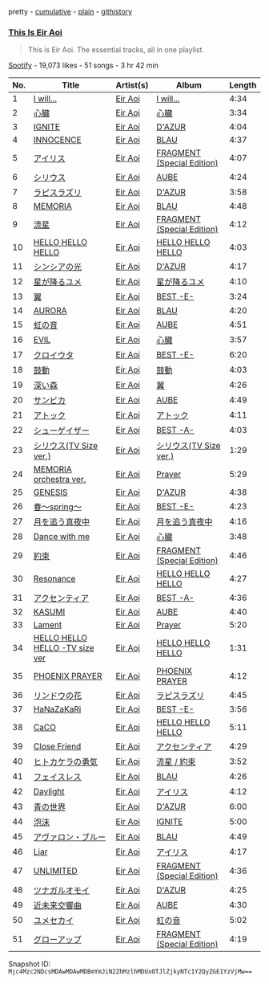 pretty - [cumulative](/playlists/cumulative/37i9dQZF1DZ06evO0BRqs5.md) - [plain](/playlists/plain/37i9dQZF1DZ06evO0BRqs5) - [githistory](https://github.githistory.xyz/mackorone/spotify-playlist-archive/blob/main/playlists/plain/37i9dQZF1DZ06evO0BRqs5)

### [This Is Eir Aoi](https://open.spotify.com/playlist/37i9dQZF1DZ06evO0BRqs5)

> This is Eir Aoi\. The essential tracks, all in one playlist.

[Spotify](https://open.spotify.com/user/spotify) - 19,073 likes - 51 songs - 3 hr 42 min

| No. | Title | Artist(s) | Album | Length |
|---|---|---|---|---|
| 1 | [I will...](https://open.spotify.com/track/4DGJQEY7NUtuKRL6IX20U6) | [Eir Aoi](https://open.spotify.com/artist/18moNotPmBWa2YZtRnIoZ3) | [I will...](https://open.spotify.com/album/5NiJNFnTIXAY1vbDLOaohA) | 4:34 |
| 2 | [心臓](https://open.spotify.com/track/5jAzYu1dMEp0Mx3RCnTWrM) | [Eir Aoi](https://open.spotify.com/artist/18moNotPmBWa2YZtRnIoZ3) | [心臓](https://open.spotify.com/album/0wpmbTY0B13k0r9zSeCGWm) | 3:34 |
| 3 | [IGNITE](https://open.spotify.com/track/5ivhfpfnoHhD8rUI2t3aJG) | [Eir Aoi](https://open.spotify.com/artist/18moNotPmBWa2YZtRnIoZ3) | [D'AZUR](https://open.spotify.com/album/7pwF54HCSkFDYcBqLJDrGr) | 4:04 |
| 4 | [INNOCENCE](https://open.spotify.com/track/0N63llGavaESfPRIZkDkvL) | [Eir Aoi](https://open.spotify.com/artist/18moNotPmBWa2YZtRnIoZ3) | [BLAU](https://open.spotify.com/album/6zZ0a3V5fbQtoMFHmM7kwq) | 4:37 |
| 5 | [アイリス](https://open.spotify.com/track/3Bl9pbEgCoSnm50nG93bvL) | [Eir Aoi](https://open.spotify.com/artist/18moNotPmBWa2YZtRnIoZ3) | [FRAGMENT \(Special Edition\)](https://open.spotify.com/album/6m8TwU9kiKfJXH3hMuLSrO) | 4:07 |
| 6 | [シリウス](https://open.spotify.com/track/5OCVWpORIRjRU12dHocyDa) | [Eir Aoi](https://open.spotify.com/artist/18moNotPmBWa2YZtRnIoZ3) | [AUBE](https://open.spotify.com/album/2QEH6Q8uI01AyEn5GYAMcT) | 4:24 |
| 7 | [ラピスラズリ](https://open.spotify.com/track/5gW0U6PfSZxs3ZqcQvIf6L) | [Eir Aoi](https://open.spotify.com/artist/18moNotPmBWa2YZtRnIoZ3) | [D'AZUR](https://open.spotify.com/album/7pwF54HCSkFDYcBqLJDrGr) | 3:58 |
| 8 | [MEMORIA](https://open.spotify.com/track/6qpGlLv9MHaChP5hEx6Pni) | [Eir Aoi](https://open.spotify.com/artist/18moNotPmBWa2YZtRnIoZ3) | [BLAU](https://open.spotify.com/album/6zZ0a3V5fbQtoMFHmM7kwq) | 4:48 |
| 9 | [流星](https://open.spotify.com/track/08qU2grYIu0XldcJZ7jEOb) | [Eir Aoi](https://open.spotify.com/artist/18moNotPmBWa2YZtRnIoZ3) | [FRAGMENT \(Special Edition\)](https://open.spotify.com/album/6m8TwU9kiKfJXH3hMuLSrO) | 4:12 |
| 10 | [HELLO HELLO HELLO](https://open.spotify.com/track/2CR2wXrrSqyAIegVOl8IzF) | [Eir Aoi](https://open.spotify.com/artist/18moNotPmBWa2YZtRnIoZ3) | [HELLO HELLO HELLO](https://open.spotify.com/album/5gAsDpWG0nCLBdJSVkGXs7) | 4:03 |
| 11 | [シンシアの光](https://open.spotify.com/track/1mJgEIOFtgA4Ako3Xlyxo4) | [Eir Aoi](https://open.spotify.com/artist/18moNotPmBWa2YZtRnIoZ3) | [D'AZUR](https://open.spotify.com/album/7pwF54HCSkFDYcBqLJDrGr) | 4:17 |
| 12 | [星が降るユメ](https://open.spotify.com/track/1tsHgDDNkX2eUBvh8hTDhL) | [Eir Aoi](https://open.spotify.com/artist/18moNotPmBWa2YZtRnIoZ3) | [星が降るユメ](https://open.spotify.com/album/3eEkOmo0lmc3MfcfXoNxiJ) | 4:10 |
| 13 | [翼](https://open.spotify.com/track/5SkZRPhrXieDDT5LIWkiDB) | [Eir Aoi](https://open.spotify.com/artist/18moNotPmBWa2YZtRnIoZ3) | [BEST \-E\-](https://open.spotify.com/album/6rjMSW0RSSr82ferEWoA3A) | 3:24 |
| 14 | [AURORA](https://open.spotify.com/track/1j8GsYtk19jz7rtGdKuFYM) | [Eir Aoi](https://open.spotify.com/artist/18moNotPmBWa2YZtRnIoZ3) | [BLAU](https://open.spotify.com/album/6zZ0a3V5fbQtoMFHmM7kwq) | 4:20 |
| 15 | [虹の音](https://open.spotify.com/track/0PQjMVtI9hNKKf7rOyV94S) | [Eir Aoi](https://open.spotify.com/artist/18moNotPmBWa2YZtRnIoZ3) | [AUBE](https://open.spotify.com/album/2QEH6Q8uI01AyEn5GYAMcT) | 4:51 |
| 16 | [EVIL](https://open.spotify.com/track/2nx4oVjQGkB7oNESPflRl0) | [Eir Aoi](https://open.spotify.com/artist/18moNotPmBWa2YZtRnIoZ3) | [心臓](https://open.spotify.com/album/0wpmbTY0B13k0r9zSeCGWm) | 3:57 |
| 17 | [クロイウタ](https://open.spotify.com/track/2BhzgvThTqaQpDBr1fmkM8) | [Eir Aoi](https://open.spotify.com/artist/18moNotPmBWa2YZtRnIoZ3) | [BEST \-E\-](https://open.spotify.com/album/6rjMSW0RSSr82ferEWoA3A) | 6:20 |
| 18 | [鼓動](https://open.spotify.com/track/6QDyiZyiQjRL02PIiJo2bq) | [Eir Aoi](https://open.spotify.com/artist/18moNotPmBWa2YZtRnIoZ3) | [鼓動](https://open.spotify.com/album/3ScfmGFBtfyu9Gsj3yWDU3) | 4:03 |
| 19 | [深い森](https://open.spotify.com/track/0FQCrJ6j5ZDZ7od1TkMchk) | [Eir Aoi](https://open.spotify.com/artist/18moNotPmBWa2YZtRnIoZ3) | [翼](https://open.spotify.com/album/4Jgv6Mp7kD0phKwFs5UmzN) | 4:26 |
| 20 | [サンビカ](https://open.spotify.com/track/5w8BuUpt4CORux5GjRAtXd) | [Eir Aoi](https://open.spotify.com/artist/18moNotPmBWa2YZtRnIoZ3) | [AUBE](https://open.spotify.com/album/2QEH6Q8uI01AyEn5GYAMcT) | 4:49 |
| 21 | [アトック](https://open.spotify.com/track/0vWlopeKCm1atNKaTv1Bhg) | [Eir Aoi](https://open.spotify.com/artist/18moNotPmBWa2YZtRnIoZ3) | [アトック](https://open.spotify.com/album/03nazQKVW3vGbmLAOYvnzO) | 4:11 |
| 22 | [シューゲイザー](https://open.spotify.com/track/11mJhOxt2hCooDFndTPK4C) | [Eir Aoi](https://open.spotify.com/artist/18moNotPmBWa2YZtRnIoZ3) | [BEST \-A\-](https://open.spotify.com/album/2fVMvoKy9XWekpbdyyTFg5) | 4:03 |
| 23 | [シリウス\(TV Size ver.\)](https://open.spotify.com/track/6qSXKVVqqHHw1BN9ctDn3s) | [Eir Aoi](https://open.spotify.com/artist/18moNotPmBWa2YZtRnIoZ3) | [シリウス\(TV Size ver.\)](https://open.spotify.com/album/5y9EoOfyfcOwi3fKenxlLj) | 1:29 |
| 24 | [MEMORIA orchestra ver.](https://open.spotify.com/track/1YrXad2wkK4EvhHDQtvHFo) | [Eir Aoi](https://open.spotify.com/artist/18moNotPmBWa2YZtRnIoZ3) | [Prayer](https://open.spotify.com/album/0Kldsox7QejFK1xNkLsNkp) | 5:29 |
| 25 | [GENESIS](https://open.spotify.com/track/5qXYkYpk5e5rS07lU3USCC) | [Eir Aoi](https://open.spotify.com/artist/18moNotPmBWa2YZtRnIoZ3) | [D'AZUR](https://open.spotify.com/album/7pwF54HCSkFDYcBqLJDrGr) | 4:38 |
| 26 | [春〜spring〜](https://open.spotify.com/track/6Qot77kbGLMMlNsDnEEyN0) | [Eir Aoi](https://open.spotify.com/artist/18moNotPmBWa2YZtRnIoZ3) | [BEST \-E\-](https://open.spotify.com/album/6rjMSW0RSSr82ferEWoA3A) | 4:23 |
| 27 | [月を追う真夜中](https://open.spotify.com/track/44nPRe9D8i3BJiTcxYyfp3) | [Eir Aoi](https://open.spotify.com/artist/18moNotPmBWa2YZtRnIoZ3) | [月を追う真夜中](https://open.spotify.com/album/54WirG6n1l8Vg0uF26R0yJ) | 4:16 |
| 28 | [Dance with me](https://open.spotify.com/track/1G48etb0pwMYpqlCVpM955) | [Eir Aoi](https://open.spotify.com/artist/18moNotPmBWa2YZtRnIoZ3) | [心臓](https://open.spotify.com/album/0wpmbTY0B13k0r9zSeCGWm) | 3:48 |
| 29 | [約束](https://open.spotify.com/track/28YoNQJtIp77Nn3h8fl5Dv) | [Eir Aoi](https://open.spotify.com/artist/18moNotPmBWa2YZtRnIoZ3) | [FRAGMENT \(Special Edition\)](https://open.spotify.com/album/6m8TwU9kiKfJXH3hMuLSrO) | 4:46 |
| 30 | [Resonance](https://open.spotify.com/track/7p5NnU5fSHo52LaVEkFH6O) | [Eir Aoi](https://open.spotify.com/artist/18moNotPmBWa2YZtRnIoZ3) | [HELLO HELLO HELLO](https://open.spotify.com/album/3mNG6uD9uUc2E28h7baqt6) | 4:27 |
| 31 | [アクセンティア](https://open.spotify.com/track/0mLK9TPqJ92eRPoJjrJIi9) | [Eir Aoi](https://open.spotify.com/artist/18moNotPmBWa2YZtRnIoZ3) | [BEST \-A\-](https://open.spotify.com/album/2fVMvoKy9XWekpbdyyTFg5) | 4:36 |
| 32 | [KASUMI](https://open.spotify.com/track/3v1Y19mw44JozuYjBu6LxT) | [Eir Aoi](https://open.spotify.com/artist/18moNotPmBWa2YZtRnIoZ3) | [AUBE](https://open.spotify.com/album/2QEH6Q8uI01AyEn5GYAMcT) | 4:40 |
| 33 | [Lament](https://open.spotify.com/track/3ZbnAjOJxirsvgoq5Y9Op5) | [Eir Aoi](https://open.spotify.com/artist/18moNotPmBWa2YZtRnIoZ3) | [Prayer](https://open.spotify.com/album/0Kldsox7QejFK1xNkLsNkp) | 5:20 |
| 34 | [HELLO HELLO HELLO \-TV size ver](https://open.spotify.com/track/4ZqNeWPINaNzPcQ7rZ10gd) | [Eir Aoi](https://open.spotify.com/artist/18moNotPmBWa2YZtRnIoZ3) | [HELLO HELLO HELLO](https://open.spotify.com/album/3mNG6uD9uUc2E28h7baqt6) | 1:31 |
| 35 | [PHOENIX PRAYER](https://open.spotify.com/track/034PmlTJzGmjITEBl80ya8) | [Eir Aoi](https://open.spotify.com/artist/18moNotPmBWa2YZtRnIoZ3) | [PHOENIX PRAYER](https://open.spotify.com/album/3sF10xHFVzOntlAtqkuB3Q) | 4:12 |
| 36 | [リンドウの花](https://open.spotify.com/track/3jfBeW2K8C2Fer7Eu3Reef) | [Eir Aoi](https://open.spotify.com/artist/18moNotPmBWa2YZtRnIoZ3) | [ラピスラズリ](https://open.spotify.com/album/2QieGS3vilhPJo88el8l8G) | 4:45 |
| 37 | [HaNaZaKaRi](https://open.spotify.com/track/5m4gR2VFdKCu9L9Hzw7fH9) | [Eir Aoi](https://open.spotify.com/artist/18moNotPmBWa2YZtRnIoZ3) | [BEST \-E\-](https://open.spotify.com/album/6rjMSW0RSSr82ferEWoA3A) | 3:56 |
| 38 | [CaCO](https://open.spotify.com/track/0E5vf3YTVdn7sbaNkdSJae) | [Eir Aoi](https://open.spotify.com/artist/18moNotPmBWa2YZtRnIoZ3) | [HELLO HELLO HELLO](https://open.spotify.com/album/3mNG6uD9uUc2E28h7baqt6) | 5:11 |
| 39 | [Close Friend](https://open.spotify.com/track/0S58WfNGli8Ik6pxCbXowy) | [Eir Aoi](https://open.spotify.com/artist/18moNotPmBWa2YZtRnIoZ3) | [アクセンティア](https://open.spotify.com/album/1l1C3kJKVLamC0jevsP4Xo) | 4:29 |
| 40 | [ヒトカケラの勇気](https://open.spotify.com/track/1x6DIYGxyHTYUFgmGEd4Ey) | [Eir Aoi](https://open.spotify.com/artist/18moNotPmBWa2YZtRnIoZ3) | [流星 / 約束](https://open.spotify.com/album/4wrLAS2If2XoK2MURPJ2SG) | 3:52 |
| 41 | [フェイスレス](https://open.spotify.com/track/7nshgkx5EE57GFPKu89x4y) | [Eir Aoi](https://open.spotify.com/artist/18moNotPmBWa2YZtRnIoZ3) | [BLAU](https://open.spotify.com/album/6zZ0a3V5fbQtoMFHmM7kwq) | 4:26 |
| 42 | [Daylight](https://open.spotify.com/track/3QUcxSheSRbPD6mI91VwST) | [Eir Aoi](https://open.spotify.com/artist/18moNotPmBWa2YZtRnIoZ3) | [アイリス](https://open.spotify.com/album/1YBe42P8dq3C7kcb07y328) | 4:12 |
| 43 | [青の世界](https://open.spotify.com/track/7LWlnwNCg5OtJynBCSqxzG) | [Eir Aoi](https://open.spotify.com/artist/18moNotPmBWa2YZtRnIoZ3) | [D'AZUR](https://open.spotify.com/album/7pwF54HCSkFDYcBqLJDrGr) | 6:00 |
| 44 | [泡沫](https://open.spotify.com/track/51zZOB0rwq7Hr304eY1pJd) | [Eir Aoi](https://open.spotify.com/artist/18moNotPmBWa2YZtRnIoZ3) | [IGNITE](https://open.spotify.com/album/4fGKgbMhkwR26lTC8GTFGB) | 5:00 |
| 45 | [アヴァロン・ブルー](https://open.spotify.com/track/67D8rjvrqjb8XoF9S1Pak7) | [Eir Aoi](https://open.spotify.com/artist/18moNotPmBWa2YZtRnIoZ3) | [BLAU](https://open.spotify.com/album/6zZ0a3V5fbQtoMFHmM7kwq) | 4:49 |
| 46 | [Liar](https://open.spotify.com/track/2icFqeEOtiXscKh5FFyBVU) | [Eir Aoi](https://open.spotify.com/artist/18moNotPmBWa2YZtRnIoZ3) | [アイリス](https://open.spotify.com/album/1YBe42P8dq3C7kcb07y328) | 4:17 |
| 47 | [UNLIMITED](https://open.spotify.com/track/0z6zShdYIiAJdT3I6FOl7q) | [Eir Aoi](https://open.spotify.com/artist/18moNotPmBWa2YZtRnIoZ3) | [FRAGMENT \(Special Edition\)](https://open.spotify.com/album/6m8TwU9kiKfJXH3hMuLSrO) | 4:36 |
| 48 | [ツナガルオモイ](https://open.spotify.com/track/3VFdCj1qd29ODOSDvGxhOQ) | [Eir Aoi](https://open.spotify.com/artist/18moNotPmBWa2YZtRnIoZ3) | [D'AZUR](https://open.spotify.com/album/7pwF54HCSkFDYcBqLJDrGr) | 4:25 |
| 49 | [近未来交響曲](https://open.spotify.com/track/4hMcTL6kTCzIgmOxQJlqoz) | [Eir Aoi](https://open.spotify.com/artist/18moNotPmBWa2YZtRnIoZ3) | [AUBE](https://open.spotify.com/album/2QEH6Q8uI01AyEn5GYAMcT) | 4:30 |
| 50 | [ユメセカイ](https://open.spotify.com/track/7MM3JGBeBLIK3zV6spGXji) | [Eir Aoi](https://open.spotify.com/artist/18moNotPmBWa2YZtRnIoZ3) | [虹の音](https://open.spotify.com/album/1yF6vfgTYetiqEG2DKqRX0) | 5:02 |
| 51 | [グローアップ](https://open.spotify.com/track/1JnzJ2SnSrsiUSXIGkvX06) | [Eir Aoi](https://open.spotify.com/artist/18moNotPmBWa2YZtRnIoZ3) | [FRAGMENT \(Special Edition\)](https://open.spotify.com/album/6m8TwU9kiKfJXH3hMuLSrO) | 4:19 |

Snapshot ID: `Mjc4Mzc2NDcsMDAwMDAwMDBmYmJiN2ZhMzlhMDUxOTJlZjkyNTc1Y2QyZGE1YzVjMw==`
